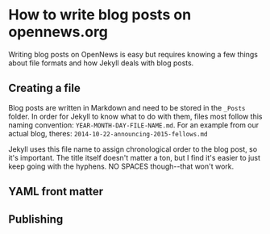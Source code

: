 # How to write blog posts on opennews.org

Writing blog posts on OpenNews is easy but requires knowing a few things about file formats and how Jekyll deals with blog posts.

## Creating a file

Blog posts are written in Markdown and need to be stored in the `_Posts` folder. In order for Jekyll to know what to do with them, files most follow this naming convention: `YEAR-MONTH-DAY-FILE-NAME.md`. For an example from our actual blog, theres: `2014-10-22-announcing-2015-fellows.md`

Jekyll uses this file name to assign chronological order to the blog post, so it's important. The title itself doesn't matter a ton, but I find it's easier to just keep going with the hyphens. NO SPACES though--that won't work.

## YAML front matter



## Publishing
